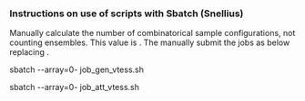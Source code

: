 ### Instructions on use of scripts with Sbatch (Snellius)

Manually calculate the number of combinatorical sample configurations, not counting ensembles. This value is <ncomb>.
The manually submit the jobs as below replacing <ncomb>.


sbatch --array=0-<ncomb> job_gen_vtess.sh

sbatch --array=0-<ncomb> job_att_vtess.sh



